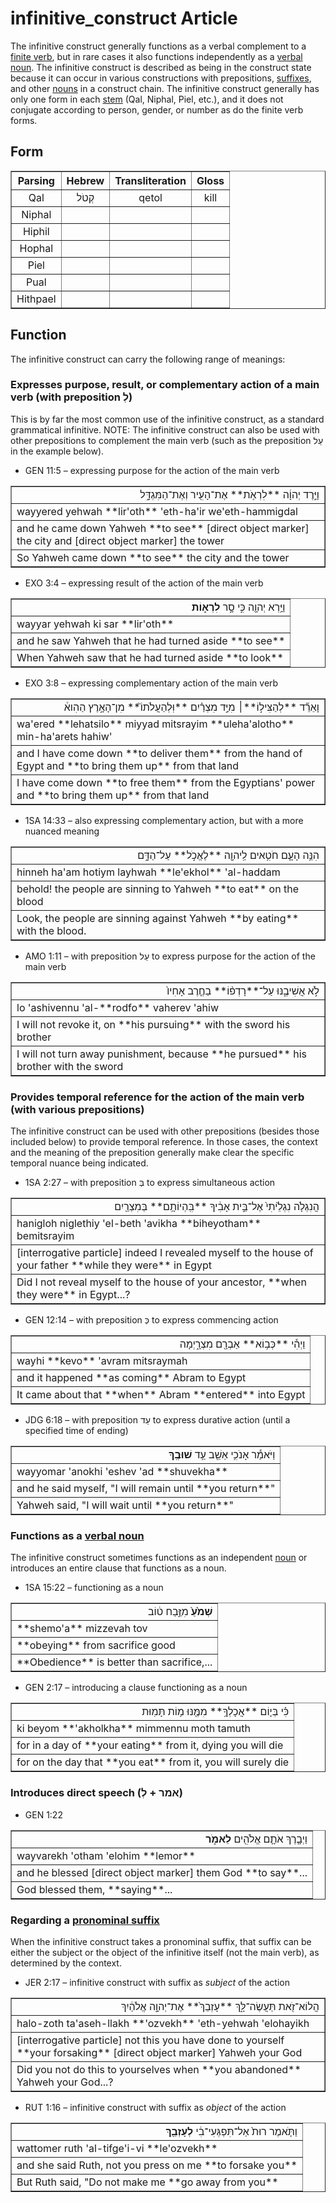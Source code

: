 # infinitive_construct Article
The infinitive construct generally functions as a verbal complement to a [finite verb](https://git.door43.org/Door43/en-uhg/src/master/content/verb/02.md#finite-verbs), but in rare cases it also functions independently as a [verbal noun](https://git.door43.org/Door43/en-uhg/src/master/content/verb/02.md#verbal-nouns). The infinitive construct is described as being in the construct state because it can occur in various constructions with prepositions, [suffixes](https://git.door43.org/Door43/en-uhg/src/master/content/suffix/02.md), and other [nouns](https://git.door43.org/Door43/en-uhg/src/master/content/noun/02.md) in a construct chain. The infinitive construct generally has only one form in each [stem](https://git.door43.org/Door43/en-uhg/src/master/content/stem/02.md) (Qal, Niphal, Piel, etc.), and it does not conjugate according to person, gender, or number as do the finite verb forms.

## Form

<table border="1" class="docutils">
<tr class="row-odd"><th>Parsing</th><th>Hebrew</th><th>Transliteration</th><th>Gloss</th>
</tr>
<tr class="row-even" align="center"><td>Qal</td><td>קְטֹל</td><td>qetol</td><td>kill</td>
</tr>
<tr class="row-odd" align="center"><td>Niphal</td><td></td><td></td><td></td>
</tr>
<tr class="row-even" align="center"><td>Hiphil</td><td></td><td></td><td></td>
</tr>
<tr class="row-odd" align="center"><td>Hophal</td><td></td><td></td><td></td>
</tr>
<tr class="row-even" align="center"><td>Piel</td><td></td><td></td><td></td>
</tr>
<tr class="row-odd" align="center"><td>Pual</td><td></td><td></td><td></td>
</tr>
<tr class="row-even" align="center"><td>Hithpael</td><td></td><td></td><td></td>
</tr>
</tbody>
</table>

## Function
The infinitive construct can carry the following range of meanings:

### Expresses purpose, result, or complementary action of a main verb (with preposition לְ)
This is by far the most common use of the infinitive construct, as a standard grammatical infinitive. NOTE: The infinitive construct can also be used with other prepositions to complement the main verb (such as the preposition עַל in the example below).

* GEN 11:5 – expressing purpose for the action of the main verb
<table border="1" class="docutils">
<colgroup>
<col width="100%" />
</colgroup>
<tbody valign="top">
<tr class="row-odd" align="right"><td>וַיֵּ֣רֶד יְהוָ֔ה **לִרְאֹ֥ת** אֶת־הָעִ֖יר וְאֶת־הַמִּגְדָּ֑ל</td>
</tr>
<tr class="row-even"><td>wayyered yehwah **lir'oth** 'eth-ha'ir we'eth-hammigdal</td>
</tr>
<tr class="row-odd"><td>and he came down Yahweh **to see** [direct object marker] the city and [direct object marker] the tower</td>
</tr>
<tr class="row-even"><td>So Yahweh came down **to see** the city and the tower</td>
</tr>
</tbody>
</table>

* EXO 3:4 – expressing result of the action of the main verb
<table border="1" class="docutils">
<colgroup>
<col width="100%" />
</colgroup>
<tbody valign="top">
<tr class="row-odd" align="right"><td>וַיַּ֥רְא יְהוָ֖ה כִּ֣י סָ֣ר <b>לִרְא֑וֹת</b></td>
</tr>
<tr class="row-even"><td>wayyar yehwah ki sar **lir'oth**</td>
</tr>
<tr class="row-odd"><td>and he saw Yahweh that he had turned aside **to see**</td>
</tr>
<tr class="row-even"><td>When Yahweh saw that he had turned aside **to look**</td>
</tr>
</tbody>
</table>

* EXO 3:8 – expressing complementary action of the main verb
<table border="1" class="docutils">
<colgroup>
<col width="100%" />
</colgroup>
<tbody valign="top">
<tr class="row-odd" align="right"><td>וָאֵרֵ֞ד **לְהַצִּיל֣וֹ**׀ מִיַּ֣ד מִצְרַ֗יִם **וּֽלְהַעֲלֹתוֹ֮** מִן־הָאָ֣רֶץ הַהִוא֒</td>
</tr>
<tr class="row-even"><td>wa'ered **lehatsilo** miyyad mitsrayim **uleha'alotho** min-ha'arets hahiw'</td>
</tr>
<tr class="row-odd"><td>and I have come down **to deliver them** from the hand of Egypt and **to bring them up** from that land</td>
</tr>
<tr class="row-even"><td>I have come down **to free them** from the Egyptians' power and **to bring them up** from that land</td>
</tr>
</tbody>
</table>

* 1SA 14:33 – also expressing complementary action, but with a more nuanced meaning
<table border="1" class="docutils">
<colgroup>
<col width="100%" />
</colgroup>
<tbody valign="top">
<tr class="row-odd" align="right"><td>הִנֵּ֥ה הָעָ֛ם חֹטִ֥אים לַֽיהוָ֖ה **לֶאֱכֹ֣ל** עַל־הַדָּ֑ם</td>
</tr>
<tr class="row-even"><td>hinneh ha'am hotiym layhwah **le'ekhol** 'al-haddam</td>
</tr>
<tr class="row-odd"><td>behold! the people are sinning to Yahweh **to eat** on the blood</td>
</tr>
<tr class="row-even"><td>Look, the people are sinning against Yahweh **by eating** with the blood.</td>
</tr>
</tbody>
</table>

* AMO 1:11 – with preposition עַל to express purpose for the action of the main verb
<table border="1" class="docutils">
<colgroup>
<col width="100%" />
</colgroup>
<tbody valign="top">
<tr class="row-odd" align="right"><td>לֹ֣א אֲשִׁיבֶ֑נּוּ עַל־**רָדְפ֨וֹ** בַחֶ֤רֶב אָחִיו֙</td>
</tr>
<tr class="row-even"><td>lo 'ashivennu 'al-**rodfo** vaherev 'ahiw</td>
</tr>
<tr class="row-odd"><td>I will not revoke it, on **his pursuing** with the sword his brother</td>
</tr>
<tr class="row-even"><td>I will not turn away punishment, because **he pursued** his brother with the sword</td>
</tr>
</tbody>
</table>

### Provides temporal reference for the action of the main verb (with various prepositions)
The infinitive construct can be used with other prepositions (besides those included below) to provide temporal reference. In those cases, the context and the meaning of the preposition generally make clear the specific temporal nuance being indicated.

* 1SA 2:27 – with preposition בְּ to express simultaneous action
<table border="1" class="docutils">
<colgroup>
<col width="100%" />
</colgroup>
<tbody valign="top">
<tr class="row-odd" align="right"><td>הֲנִגְלֹ֤ה נִגְלֵ֙יתִי֙ אֶל־בֵּ֣ית אָבִ֔יךָ **בִּֽהְיוֹתָ֥ם** בְּמִצְרַ֖יִם</td>
</tr>
<tr class="row-even"><td>hanigloh niglethiy 'el-beth 'avikha **biheyotham** bemitsrayim</td>
</tr>
<tr class="row-odd"><td>[interrogative particle] indeed I revealed myself to the house of your father **while they were** in Egypt</td>
</tr>
<tr class="row-even"><td>Did I not reveal myself to the house of your ancestor, **when they were** in Egypt...?</td>
</tr>
</tbody>
</table>

* GEN 12:14 – with preposition כְּ to express commencing action
<table border="1" class="docutils">
<colgroup>
<col width="100%" />
</colgroup>
<tbody valign="top">
<tr class="row-odd" align="right"><td>וַיְהִ֕י **כְּב֥וֹא** אַבְרָ֖ם מִצְרָ֑יְמָה</td>
</tr>
<tr class="row-even"><td>wayhi **kevo** 'avram mitsraymah</td>
</tr>
<tr class="row-odd"><td>and it happened **as coming** Abram to Egypt</td>
</tr>
<tr class="row-even"><td>It came about that **when** Abram **entered** into Egypt</td>
</tr>
</tbody>
</table>

* JDG 6:18 – with preposition עַד to express durative action (until a specified time of ending)
<table border="1" class="docutils">
<colgroup>
<col width="100%" />
</colgroup>
<tbody valign="top">
<tr class="row-odd" align="right"><td>וַיֹּאמַ֕ר אָנֹכִ֥י אֵשֵׁ֖ב עַ֥ד <b>שׁוּבֶֽךָ</b></td>
</tr>
<tr class="row-even"><td>wayyomar 'anokhi 'eshev 'ad **shuvekha**</td>
</tr>
<tr class="row-odd"><td>and he said myself, "I will remain until **you return**"</td>
</tr>
<tr class="row-even"><td>Yahweh said, "I will wait until **you return**"</td>
</tr>
</tbody>
</table>

### Functions as a [verbal noun](https://git.door43.org/Door43/en-uhg/src/master/content/verb/02.md#verbal-nouns)
The infinitive construct sometimes functions as an independent [noun](https://git.door43.org/Door43/en-uhg/src/master/content/noun/02.md) or introduces an entire clause that functions as a noun.

* 1SA 15:22 – functioning as a noun
<table border="1" class="docutils">
<colgroup>
<col width="100%" />
</colgroup>
<tbody valign="top">
<tr class="row-odd" align="right"><td><b>שְׁמֹ֙עַ֙</b> מִזֶּ֣בַח ט֔וֹב</td>
</tr>
<tr class="row-even"><td>**shemo'a** mizzevah tov</td>
</tr>
<tr class="row-odd"><td>**obeying** from sacrifice good</td>
</tr>
<tr class="row-even"><td>**Obedience** is better than sacrifice,...</td>
</tr>
</tbody>
</table>

* GEN 2:17 – introducing a clause functioning as a noun
<table border="1" class="docutils">
<colgroup>
<col width="100%" />
</colgroup>
<tbody valign="top">
<tr class="row-odd" align="right"><td>כִּ֗י בְּי֛וֹם **אֲכָלְךָ֥** מִמֶּ֖נּוּ מ֥וֹת תָּמֽוּת</td>
</tr>
<tr class="row-even"><td>ki beyom **'akholkha** mimmennu moth tamuth</td>
</tr>
<tr class="row-odd"><td>for in a day of **your eating** from it, dying you will die</td>
</tr>
<tr class="row-even"><td>for on the day that **you eat** from it, you will surely die</td>
</tr>
</tbody>
</table>

### Introduces direct speech (אמר + לְ)

* GEN 1:22
<table border="1" class="docutils">
<colgroup>
<col width="100%" />
</colgroup>
<tbody valign="top">
<tr class="row-odd" align="right"><td>וַיְבָ֧רֶךְ אֹתָ֛ם אֱלֹהִ֖ים <b>לֵאמֹ֑ר</b></td>
</tr>
<tr class="row-even"><td>wayvarekh 'otham 'elohim **lemor**</td>
</tr>
<tr class="row-odd"><td>and he blessed [direct object marker] them God **to say**...</td>
</tr>
<tr class="row-even"><td>God blessed them, **saying**...</td>
</tr>
</tbody>
</table>

### Regarding a [pronominal suffix](https://git.door43.org/Door43/en-uhg/src/master/content/suffix_pronominal/02.md)
When the infinitive construct takes a pronominal suffix, that suffix can be either the subject or the object of the infinitive itself (not the main verb), as determined by the context. 

* JER 2:17 – infinitive construct with suffix as *subject* of the action
<table border="1" class="docutils">
<colgroup>
<col width="100%" />
</colgroup>
<tbody valign="top">
<tr class="row-odd" align="right"><td>הֲלוֹא־זֹ֖את תַּעֲשֶׂה־לָּ֑ךְ **עָזְבֵךְ֙** אֶת־יְהוָ֣ה אֱלֹהַ֔יִךְ</td>
</tr>
<tr class="row-even"><td>halo-zoth ta'aseh-llakh **'ozvekh** 'eth-yehwah 'elohayikh</td>
</tr>
<tr class="row-odd"><td>[interrogative particle] not this you have done to yourself **your forsaking** [direct object marker] Yahweh your God</td>
</tr>
<tr class="row-even"><td>Did you not do this to yourselves when **you abandoned** Yahweh your God...?</td>
</tr>
</tbody>
</table>

* RUT 1:16 – infinitive construct with suffix as *object* of the action
<table border="1" class="docutils">
<colgroup>
<col width="100%" />
</colgroup>
<tbody valign="top">
<tr class="row-odd" align="right"><td>וַתֹּ֤אמֶר רוּת֙ אַל־תִּפְגְּעִי־בִ֔י <b>לְעָזְבֵ֖ךְ</b></td>
</tr>
<tr class="row-even"><td>wattomer ruth 'al-tifge'i-vi **le'ozvekh**</td>
</tr>
<tr class="row-odd"><td>and she said Ruth, not you press on me **to forsake you**</td>
</tr>
<tr class="row-even"><td>But Ruth said, "Do not make me **go away from you**</td>
</tr>
</tbody>
</table>